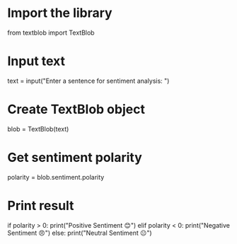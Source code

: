 # Import the library
from textblob import TextBlob

# Input text
text = input("Enter a sentence for sentiment analysis: ")

# Create TextBlob object
blob = TextBlob(text)

# Get sentiment polarity
polarity = blob.sentiment.polarity

# Print result
if polarity > 0:
    print("Positive Sentiment 😊")
elif polarity < 0:
    print("Negative Sentiment 😠")
else:
    print("Neutral Sentiment 😐")
